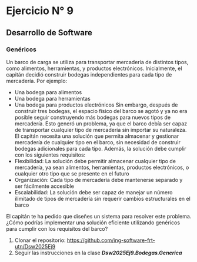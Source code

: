 # Ejercicio N° 9
## Desarrollo de Software
### Genéricos

Un barco de carga se utiliza para transportar mercadería de distintos tipos, como alimentos, herramientas, y productos electrónicos. Inicialmente, el capitán decidió construir bodegas independientes para cada tipo de mercadería. Por ejemplo:
*	Una bodega para alimentos
*	Una bodega para herramientas
*	Una bodega para productos electrónicos
Sin embargo, después de construir tres bodegas, el espacio físico del barco se agotó y ya no era posible seguir construyendo más bodegas para nuevos tipos de mercadería. Esto generó un problema, ya que el barco debía ser capaz de transportar cualquier tipo de mercadería sin importar su naturaleza.
El capitán necesita una solución que permita almacenar y gestionar mercadería de cualquier tipo en el barco, sin necesidad de construir bodegas adicionales para cada tipo. Además, la solución debe cumplir con los siguientes requisitos:
*	Flexibilidad: La solución debe permitir almacenar cualquier tipo de mercadería, ya sean alimentos, herramientas, productos electrónicos, o cualquier otro tipo que se presente en el futuro
*	Organización: Cada tipo de mercadería debe mantenerse separado y ser fácilmente accesible
*	Escalabilidad: La solución debe ser capaz de manejar un número ilimitado de tipos de mercadería sin requerir cambios estructurales en el barco

El capitán te ha pedido que diseñes un sistema para resolver este problema. ¿Cómo podrías implementar una solución eficiente utilizando genéricos para cumplir con los requisitos del barco?

1. Clonar el repositorio: https://github.com/ing-software-frt-utn/Dsw2025Ej9
2. Seguir las instrucciones en la clase _**_Dsw2025Ej9.Bodegas.Generica_**_
